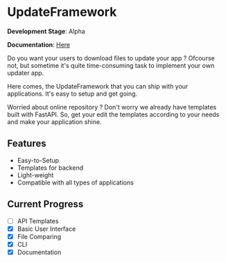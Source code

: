 # UpdateFramework

**Development Stage**: Alpha

**Documentation**: [Here](https://unlimited-research-cooperative.github.io/Bio-Silicon-Synergetic-Intelligence-System/Unified%20Software/Update%20Framework/)

Do you want your users to download files to update your app ? Ofcourse not, but sometime it's quite time-consuming task to implement your own updater app.

Here comes, the UpdateFramework that you can ship with your applications. It's easy to setup and get going.

Worried about online repository ? Don't worry we already have templates built with FastAPI. So, get your edit the templates according to your needs and make your application shine.

## Features
- Easy-to-Setup
- Templates for backend
- Light-weight
- Compatible with all types of applications

## Current Progress
- [ ]  API Templates 
- [x]  Basic User Interface
- [x]  File Comparing
- [x]  CLI 
- [x]  Documentation
